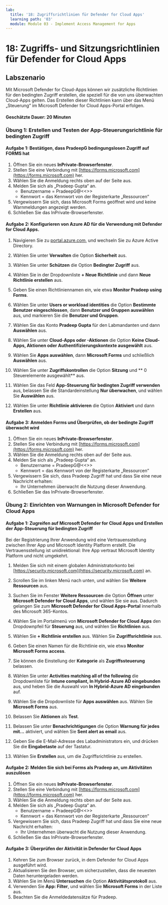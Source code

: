 ```yaml
---
lab:
  title: '18: Zugriffsrichtlinien für Defender for Cloud Apps'
  learning path: '03'
  module: Module 03 - Implement Access Management for Apps
---
```


# 18: Zugriffs- und Sitzungsrichtlinien für Defender for Cloud Apps

## Labszenario

Mit Microsoft Defender for Cloud-Apps können wir zusätzliche Richtlinien für den bedingten Zugriff erstellen, die speziell für die von uns überwachten Cloud-Apps gelten.  Das Erstellen dieser Richtlinien kann über das Menü „Steuerung“ im Microsoft Defender for Cloud Apps-Portal erfolgen.

#### Geschätzte Dauer: 20 Minuten

### Übung 1: Erstellen und Testen der App-Steuerungsrichtlinie für bedingten Zugriff

#### Aufgabe 1: Bestätigen, dass PradeepG bedingungslosen Zugriff auf FORMS hat

1. Öffnen Sie ein neues **InPrivate-Browserfenster**.
2. Stellen Sie eine Verbindung mit [https://forms.microsoft.com](https://forms.microsoft.com) her.
3. Wählen Sie die Anmeldung rechts oben auf der Seite aus.
4. Melden Sie sich als „Pradeep Gupta“ an.
   - Benutzername = PradeepG@<<<your lab hoster provided domain>>>
   - Kennwort = das Kennwort von der Registerkarte „Ressourcen“
5. Vergewissern Sie sich, dass Microsoft Forms geöffnet wird und keine Warnmeldungen angezeigt werden.
6. Schließen Sie das InPrivate-Browserfenster.

#### Aufgabe 2: Konfigurieren von Azure AD für die Verwendung mit Defender for Cloud Apps.

1. Navigieren Sie zu [portal.azure.com](portal.azure.com), und wechseln Sie zu Azure Active Directory.

2. Wählen Sie unter **Verwalten** die Option **Sicherheit** aus.

3. Wählen Sie unter **Schützen** die Option **Bedingter Zugriff** aus.

4. Wählen Sie in der Dropdownliste **+ Neue Richtlinie** und dann **Neue Richtlinie erstellen** aus.

5. Geben Sie einen Richtliniennamen ein, wie etwa **Monitor Pradeep using Forms**.

6. Wählen Sie unter **Users or workload identities** die Option **Bestimmte Benutzer eingeschlossen**, dann **Benutzer und Gruppen auswählen** aus, und markieren Sie die **Benutzer und Gruppen**.

7. Wählen Sie das Konto **Pradeep Gupta** für den Labmandanten und dann **Auswählen** aus.

8. Wählen Sie unter **Cloud-Apps oder -Aktionen** die Option **Keine Cloud-Apps, Aktionen oder Authentifizierungskontexte ausgewählt** aus.

9. Wählen Sie **Apps auswählen**, dann **Microsoft Forms** und schließlich **Auswählen** aus. 

10. Wählen Sie unter **Zugriffskontrollen** die Option **Sitzung** und ** 0 Steuerelemente ausgewählt** aus.

11. Wählen Sie das Feld **App-Steuerung für bedingten Zugriff verwenden** aus, belassen Sie die Standardeinstellung **Nur überwachen**, und wählen Sie **Auswählen** aus.

12. Wählen Sie unter **Richtlinie aktivieren** die Option **Aktiviert** und dann **Erstellen** aus.

#### Aufgabe 3: Anmelden Forms und Überprüfen, ob der bedingte Zugriff überwacht wird

1. Öffnen Sie ein neues **InPrivate-Browserfenster**.
2. Stellen Sie eine Verbindung mit [https://forms.microsoft.com](https://forms.microsoft.com) her.
3. Wählen Sie die Anmeldung rechts oben auf der Seite aus.
4. Melden Sie sich als „Pradeep Gupta“ an.
   - Benutzername = PradeepG@<<<your lab hoster provided domain>>>
   - Kennwort = das Kennwort von der Registerkarte „Ressourcen“
5. Vergewissern Sie sich, dass Pradeep Zugriff hat und dass Sie eine neue Nachricht erhalten:
   - Ihr Unternehmen überwacht die Nutzung dieser Anwendung.
6. Schließen Sie das InPrivate-Browserfenster.

### Übung 2: Einrichten von Warnungen in Microsoft Defender for Cloud Apps

#### Aufgabe 1: Zugreifen auf Microsoft Defender for Cloud Apps und Erstellen der App-Steuerung für bedingten Zugriff

Bei der Registrierung Ihrer Anwendung wird eine Vertrauensstellung zwischen Ihrer App und Microsoft Identity Platform erstellt. Die Vertrauensstellung ist unidirektional: Ihre App vertraut Microsoft Identity Platform und nicht umgekehrt.

1. Melden Sie sich mit einem globalen Administratorkonto bei [https://security.microsoft.com](https://security.microsoft.com) an.

1. Scrollen Sie im linken Menü nach unten, und wählen Sie **Weitere Ressourcen** aus.

1. Suchen Sie im Fenster **Weitere Ressourcen** die Option **Öffnen** unter **Microsoft Defender for Cloud Apps**, und wählen Sie sie aus.  Dadurch gelangen Sie zum **Microsoft Defender for Cloud Apps-Portal** innerhalb des Microsoft 365-Kontos.

1. Wählen Sie im Portalmenü von **Microsoft Defender for Cloud Apps** den Dropdownpfeil für **Steuerung** aus, und wählen Sie **Richtlinien** aus.

1. Wählen Sie **+ Richtlinie erstellen** aus. Wählen Sie **Zugriffsrichtlinie** aus.

1. Geben Sie einen Namen für die Richtlinie ein, wie etwa **Monitor Microsoft Forms access**.

1. Sie können die Einstellung der **Kategorie** als **Zugriffssteuerung** belassen.

1. Wählen Sie unter **Activities matching all of the following** die Dropdownliste für **Intune compliant, In Hybrid-Azure AD eingebunden** aus, und heben Sie die Auswahl von **In Hybrid-Azure AD eingebunden** auf.

1. Wählen Sie die Dropdownliste für **Apps auswählen** aus.  Wählen Sie **Microsoft Forms** aus.

1. Belassen Sie **Aktionen** als **Test**.

1. Belassen Sie unter **Benachrichtigungen** die Option **Warnung für jedes mit...** aktiviert, und wählen Sie **Sent alert as email** aus.

1. Geben Sie die E-Mail-Adresse des Labadministrators ein, und drücken Sie die **Eingabetaste** auf der Tastatur.

1. Wählen Sie **Erstellen** aus, um die Zugriffsrichtlinie zu erstellen.

#### Aufgabe 2: Melden Sie sich bei Forms als Pradeep an, um Aktivitäten auszulösen

1. Öffnen Sie ein neues **InPrivate-Browserfenster**.
2. Stellen Sie eine Verbindung mit [https://forms.microsoft.com](https://forms.microsoft.com) her.
3. Wählen Sie die Anmeldung rechts oben auf der Seite aus.
4. Melden Sie sich als „Pradeep Gupta“ an.
   - Benutzername = PradeepG@<<<your lab hoster provided domain>>>
   - Kennwort = das Kennwort von der Registerkarte „Ressourcen“
5. Vergewissern Sie sich, dass Pradeep Zugriff hat und dass Sie eine neue Nachricht erhalten:
   - Ihr Unternehmen überwacht die Nutzung dieser Anwendung.
6. Schließen Sie das InPrivate-Browserfenster.

#### Aufgabe 3: Überprüfen der Aktivität in Defender for Cloud Apps

1. Kehren Sie zum Browser zurück, in dem Defender for Cloud Apps ausgeführt wird.
2. Aktualisieren Sie den Browser, um sicherzustellen, dass die neuesten Daten heruntergeladen werden.
3. Wählen Sie im Menü **Untersuchen** die Option **Aktivitätsprotokoll** aus.
4. Verwenden Sie **App: Filter**, und wählen Sie **Microsoft Forms** in der Liste aus.
5. Beachten Sie die Anmeldedatensätze für Pradeep.
